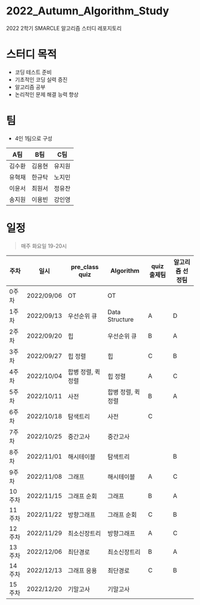 # 2022_Autumn_Algorithm_Study

2022 2학기 SMARCLE 알고리즘 스터디 레포지토리

# 스터디 목적

- 코딩 테스트 준비
- 기초적인 코딩 실력 증진
- 알고리즘 공부
- 논리적인 문제 해결 능력 향상

# 팀

- 4인 1팀으로 구성

| A팀 | B팀 | C팀  | 
|:---:|:---:|:---:|
|김수환|김용현|유지원|
|유혁재|한규탁|노지민|
|이윤서|최원서|정유찬|   
|송지원|이용빈|강인영|
  


# 일정

> 매주 화요일 19-20시

| 주차  | 일시 | pre_class quiz                 | Algorithm               | quiz 출제팀 | 알고리즘 선정팀
|--------|------------|--------------------|--------------------|---|---|
| 0주차  | 2022/09/06 | OT                 | OT                 |   |   |
| 1주차  | 2022/09/13 | 우선순위 큐        | Data Structure     | A  | D |
| 2주차  | 2022/09/20 | 힙                 | 우선순위 큐        | B  | A  |
| 3주차  | 2022/09/27 | 힙 정렬            | 힙                 | C  | B  |
| 4주차  | 2022/10/04 | 합병 정렬, 퀵 정렬 | 힙 정렬            | A  | C  |
| 5주차  | 2022/10/11 | 사전               | 합병 정렬, 퀵 정렬 | B  | A |
| 6주차  | 2022/10/18 | 탐색트리           | 사전               | C  |   |
| 7주차  | 2022/10/25 | 중간고사           | 중간고사           |   |  |
| 8주차  | 2022/11/01 | 해시테이블         | 탐색트리           |   | B |
| 9주차  | 2022/11/08 | 그래프             | 해시테이블         | A  | C  |
| 10주차 | 2022/11/15 | 그래프 순회        | 그래프             | B  | A  |
| 11주차 | 2022/11/22 | 방향그래프      | 그래프 순회        | C  | B  |
| 12주차 | 2022/11/29 | 최소신장트리         | 방향그래프       | A  | C  |
| 13주차 | 2022/12/06 | 최단경로           | 최소신장트리        | B  | A  |
| 14주차 | 2022/12/13 | 그래프 응용        | 최단경로           | C  | B  |
| 15주차 | 2022/12/20 | 기말고사           | 기말고사           |   |   |
